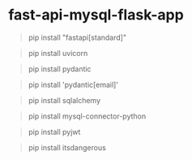 # fast-api-mysql-flask-app

>pip install "fastapi[standard]"

>pip install uvicorn

>pip install pydantic

>pip install 'pydantic[email]'

>pip install sqlalchemy

>pip install mysql-connector-python

>pip install pyjwt

>pip install itsdangerous